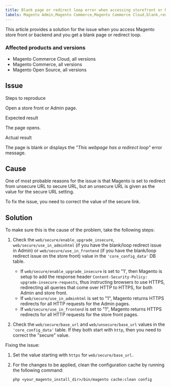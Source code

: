 ```yaml
---
title: Blank page or redirect loop error when accessing storefront or Magento Admin
labels: Magento Admin,Magento Commerce,Magento Commerce Cloud,blank,redirect,troubleshooting
---
```


This article provides a solution for the issue when you access Magento store front or backend and you get a blank page or redirect loop.

### Affected products and versions

* Magento Commerce Cloud, all versions
* Magento Commerce, all versions
* Magento Open Source, all versions

## Issue

Steps to reproduce

Open a store front or Admin page.

Expected result

The page opens.

Actual result

The page is blank or displays the _"This webpage has a redirect loop"_ error message. 

## Cause

One of most probable reasons for the issue is that Magento is set to redirect from unsecure URL to secure URL, but an unsecure URL is given as the value for the secure URL setting.

To fix the issue, you need to correct the value of the secure link.

## Solution

To make sure this is the cause of the problem, take the following steps:

1. Check the `` web/secure/enable_upgrade_insecure ``, `` web/secure/use_in_adminhtml `` (if you have the blank/loop redirect issue in Admin) or `` web/secure/use_in_frontend `` (if you have the blank/loop redirect issue on the store front) value in the `` 'core_config_data' `` DB table.
    
    * If `` web/secure/enable_upgrade_insecure `` is set to "1', then Magento is setup to add the response header <code class="language-html">Content-Security-Policy: upgrade-insecure-requests</code>, thus instructing browsers to use HTTPS, redirecting all queries that come over HTTP to HTTPS, for both Admin and store front.
    * If `` web/secure/use_in_adminhtml `` is set to "1", Magento returns HTTPS redirects for all HTTP requests for the Admin pages.
    * If `` web/secure/use_in_frontend `` is set to "1", Magento returns HTTPS redirects for all HTTP requests for the store front pages.
    
    
    
1. Check the `` web/secure/base_url `` and `` web/unsecure/base_url `` values in the `` 'core_config_data' `` table. If they both start with <code class="language-html">http</code>, then you need to correct the "secure" value.

Fixing the issue:

1. Set the value starting with <code class="language-html">https</code> for `` web/secure/base_url.  ``
1. For the changes to be applied, clean the configuration cache by running the following command:
    
    <pre><code class="language-bash">php &lt;your_magento_install_dir>/bin/magento cache:clean config</code></pre>
    
    

 